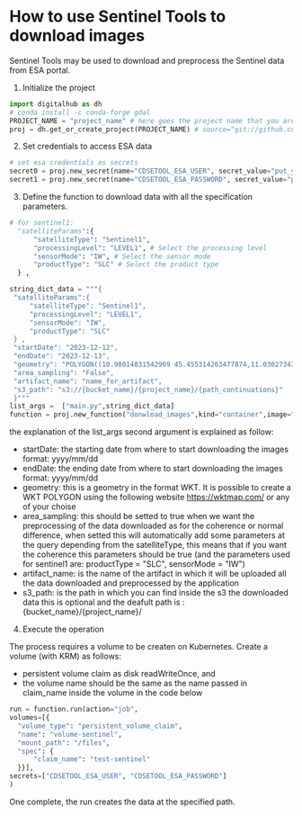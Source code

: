 # How to use Sentinel Tools to download images

Sentinel Tools may be used to download and preprocess the Sentinel data from ESA portal.


1. Initialize the project

 ```Python
import digitalhub as dh
# conda install -c conda-forge gdal
PROJECT_NAME = "project_name" # here goes the project name that you are creating on the platform
proj = dh.get_or_create_project(PROJECT_NAME) # source="git://github.com/scc-digitalhu
```

2. Set credentials to access ESA data

```Python
# set esa credentials as secrets
secret0 = proj.new_secret(name="CDSETOOL_ESA_USER", secret_value="put_your_username_esa_credential_here") #credentials esa
secret1 = proj.new_secret(name="CDSETOOL_ESA_PASSWORD", secret_value="put_your_password_esa_credential_here") #credentials esa 

```

3. Define the function to download data with all the specification parameters.

```Python
# for sentinel1:
  "satelliteParams":{
      "satelliteType": "Sentinel1",
      "processingLevel": "LEVEL1", # Select the processing level
      "sensorMode": "IW", # Select the sensor mode
      "productType": "SLC" # Select the product type
  } ,
```

 ```Python
string_dict_data = """{
  "satelliteParams":{
      "satelliteType": "Sentinel1",
      "processingLevel": "LEVEL1",
      "sensorMode": "IW",
      "productType": "SLC"
  } ,
  "startDate": "2023-12-12",
  "endDate": "2023-12-13",
  "geometry": "POLYGON((10.98014831542969 45.455314263477874,11.030273437500002 45.44808893044964,10.99937438964844 45.42014226680115,10.953025817871096 45.435803739956725,10.98014831542969 45.455314263477874))",
  "area_sampling": "False",
  "artifact_name": "name_for_artifact",
  "s3_path": "s3://{bucket_name}/{project_name}/{path_continuations}"
  }"""
list_args =  ["main.py",string_dict_data]
function = proj.new_function("donwload_images",kind="container",image="ghcr.io/tn-aixpa/sentinel-tools:0.3",command="python",args=list_args)
 ```
 the explanation of the list_args second argument  is explained as follow:

 - startDate: the starting date from where to start downloading the images format: yyyy/mm/dd
 - endDate: the ending date from where to start downloading the images format: yyyy/mm/dd
 - geometry: this is a geometry in the format WKT. It is possible to create a WKT POLYGON using the following website https://wktmap.com/ or any of your choise
 - area_sampling: this should be setted to true when we want the preprocessing of the data downloaded as for the coherence or normal difference, when setted this will automatically add some parameters at the query depending from the satelliteType, this means that if you want the coherence this parameters should be true (and the parameters used for sentinel1 are: productType = "SLC", sensorMode = "IW")
 - artifact_name: is the name of the artifact in which it will be uploaded all the data downloaded and preprocessed by the application
 - s3_path: is the path in which you can find inside the s3 the downloaded data this is optional and the deafult path is : {bucket_name}/{project_name}/

4. Execute the operation

The process requires a volume to be createn on Kubernetes. Create a volume (with KRM) as follows:

-  persistent volume claim as disk  readWriteOnce, and 
-  the volume name should be the same as the name passed in claim_name inside the volume in the code below

  ```Python
 run = function.run(action="job",
  volumes=[{
    "volume_type": "persistent_volume_claim",
    "name": "volume-sentinel",
    "mount_path": "/files",
    "spec": {
        "claim_name": "test-sentinel"
    }}],
  secrets=["CDSETOOL_ESA_USER", "CDSETOOL_ESA_PASSWORD"]
)
 ```

 One complete, the run creates the data at the specified path. 
